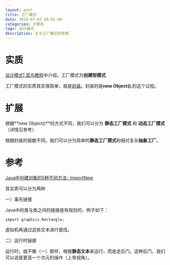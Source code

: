 ```yaml
---
layout: post
title: 工厂模式
date: 2018-07-03 00:01:00
categories: 计算机
tags: 设计模式
description: 关于工厂模式的思想
---
```




# 实质



[设计模式| 菜鸟教程](http://www.runoob.com/design-pattern/design-pattern-tutorial.html)中介绍，工厂模式为**创建型模式**

工厂模式的实质其实很简单，就是[封装](https://zh.wikipedia.org/zh-hans/%E5%B0%81%E8%A3%85)。封装的是**new Object()**;的这个过程。



# 扩展



根据**new Object()**的方式不同，我们可以分为 **静态工厂模式** 和 **动态工厂模式** （详情见参考）

根据封装的层数不同，我们可以分为简单的**静态工厂模式**和相对复杂**抽象工厂**。

# 参考



[Java中创建对象的5种不同方法- ImportNew](http://www.importnew.com/22405.html)

其实质可以分为两种

一）事先链接

Java中的类与类之间的链接是有规则的，例子如下：

```
import graphics.Rectangle;
```

虚拟机再通过这些文本进行查找。

二）运行时链接

运行时，就不像（一）那样，根据**静态文本**来运行，而是走后门。这种后门，我们可以说是更高一个次元的操作（上帝视角）。